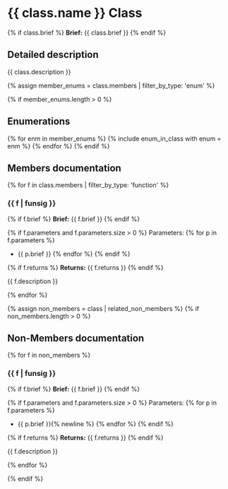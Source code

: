 
# {{ class.name }} Class

{% if class.brief %}
**Brief:** {{ class.brief }}
{% endif %}

## Detailed description

{{ class.description }}

{% assign member_enums = class.members | filter_by_type: 'enum' %}

{% if member_enums.length > 0 %}
## Enumerations
{% for enm in member_enums %}
{% include enum_in_class with enum = enm %}
{% endfor %}
{% endif %}

## Members documentation

{% for f in class.members | filter_by_type: 'function' %}

### {{ f | funsig }}

{% if f.brief %}
**Brief:** {{ f.brief }}
{% endif %}

{% if f.parameters and f.parameters.size > 0 %}
Parameters:
{% for p in f.parameters %}
- {{ p.brief }}
{% endfor %}
{% endif %}

{% if f.returns %}
**Returns:** {{ f.returns }}
{% endif %}

{{ f.description }}

{% endfor %}

{% assign non_members = class | related_non_members %}
{% if non_members.length > 0 %}
## Non-Members documentation

{% for f in non_members %}

### {{ f | funsig }}

{% if f.brief %}
**Brief:** {{ f.brief }}
{% endif %}

{% if f.parameters and f.parameters.size > 0 %}
Parameters:
{% for p in f.parameters %}
- {{ p.brief }}{% newline %}
{% endfor %}
{% endif %}

{% if f.returns %}
**Returns:** {{ f.returns }}
{% endif %}

{{ f.description }}

{% endfor %}

{% endif %}